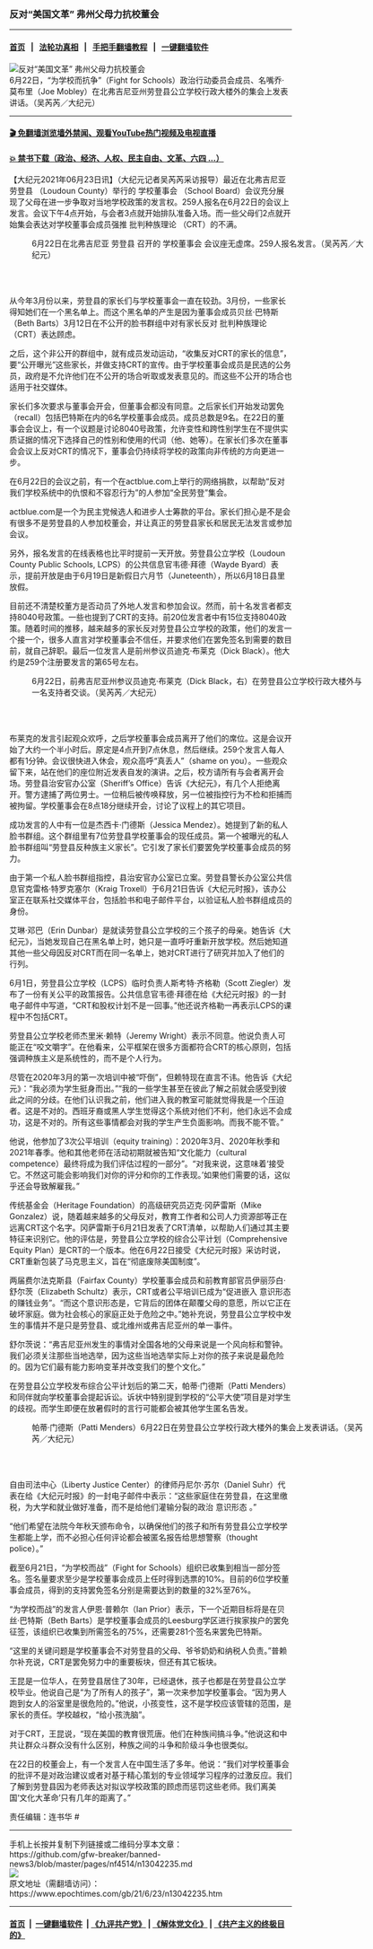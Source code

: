 ### 反对“美国文革” 弗州父母力抗校董会
------------------------

#### [首页](https://github.com/gfw-breaker/banned-news3/blob/master/README.md) &nbsp;&nbsp;|&nbsp;&nbsp; [法轮功真相](https://github.com/begood0513/basic/blob/master/README.md)  &nbsp;&nbsp;|&nbsp;&nbsp; [手把手翻墙教程](https://github.com/gfw-breaker/guides/wiki)  &nbsp;&nbsp;|&nbsp;&nbsp; [一键翻墙软件](https://github.com/gfw-breaker/nogfw/blob/master/README.md)  



<div><img alt="反对“美国文革” 弗州父母力抗校董会" class="attachment-djy_600_400 size-djy_600_400 wp-post-image" src="https://i.epochtimes.com/assets/uploads/2021/06/id13042239-ttl7dayYOX_Joe3-600x400.jpg"/>
<div class="caption">
 6月22日，“为学校而抗争”（Fight for Schools）政治行动委员会成员、名嘴乔‧莫布里（Joe Mobley）在北弗吉尼亚州劳登县公立学校行政大楼外的集会上发表讲话。（吴芮芮／大纪元）
</div></div><hr/>

#### [ 🎬  免翻墙浏览墙外禁闻、观看YouTube热门视频及电视直播](https://github.com/gfw-breaker/HelloWorld)

#### [ 💥  禁书下载（政治、经济、人权、民主自由、文革、六四 ...）](https://github.com/gfw-breaker/books/blob/master/README.md)

<div><p>
 【大纪元2021年06月23日讯】（大纪元记者吴芮芮采访报导）最近在北弗吉尼亚
 <ok href="https://www.epochtimes.com/gb/tag/%E5%8A%B3%E7%99%BB%E5%8E%BF.html">
  劳登县
 </ok>
 （Loudoun County）举行的
 <ok href="https://www.epochtimes.com/gb/tag/%E5%AD%A6%E6%A0%A1%E8%91%A3%E4%BA%8B%E4%BC%9A.html">
  学校董事会
 </ok>
 （School Board）会议充分展现了父母在进一步争取对当地学校政策的发言权。259人报名在6月22日的会议上发言。会议下午4点开始，与会者3点就开始排队准备入场。而一些父母们2点就开始集会表达对学校董事会成员强推
 <ok href="https://www.epochtimes.com/gb/tag/%E6%89%B9%E5%88%A4%E7%A7%8D%E6%97%8F%E7%90%86%E8%AE%BA.html">
  批判种族理论
 </ok>
 （CRT）的不满。
</p>
<figure aria-describedby="caption-attachment-13042238" class="wp-caption aligncenter" id="attachment_13042238" style="width: 600px">
 <ok href="https://i.epochtimes.com/assets/uploads/2021/06/id13042238-ttl7dayxpI_meetingroom-e1624455605639.jpg" target="_blank">
  <img alt="" class="size-large wp-image-13042238" src="https://i.epochtimes.com/assets/uploads/2021/06/id13042238-ttl7dayxpI_meetingroom-600x375.jpg"/>
 </ok>
 <br/><figcaption class="wp-caption-text" id="caption-attachment-13042238">
  6月22日在北弗吉尼亚
  <ok href="https://www.epochtimes.com/gb/tag/%E5%8A%B3%E7%99%BB%E5%8E%BF.html">
   劳登县
  </ok>
  召开的
  <ok href="https://www.epochtimes.com/gb/tag/%E5%AD%A6%E6%A0%A1%E8%91%A3%E4%BA%8B%E4%BC%9A.html">
   学校董事会
  </ok>
  会议座无虚席。259人报名发言。（吴芮芮／大纪元）
 </figcaption><br/>
</figure><br/>
<p>
 从今年3月份以来，劳登县的家长们与学校董事会一直在较劲。3月份，一些家长得知她们在一个黑名单上。而这个黑名单的产生是因为董事会成员贝丝‧巴特斯（Beth Barts）3月12日在不公开的脸书群组中对有家长反对
 <ok href="https://www.epochtimes.com/gb/tag/%E6%89%B9%E5%88%A4%E7%A7%8D%E6%97%8F%E7%90%86%E8%AE%BA.html">
  批判种族理论
 </ok>
 （CRT）表达顾虑。
</p>
<p>
 之后，这个非公开的群组中，就有成员发动运动，“收集反对CRT的家长的信息”，要“公开曝光”这些家长，并做支持CRT的宣传。由于学校董事会成员是民选的公务员，政府是不允许他们在不公开的场合听取或发表意见的。而这些不公开的场合也适用于社交媒体。
</p>
<p>
 家长们多次要求与董事会开会，但董事会都没有同意。之后家长们开始发动罢免（recall）包括巴特斯在内的6名学校董事会成员。成员总数是9名。在22日的董事会会议上，有一个议题是讨论8040号政策，允许变性和跨性别学生在不提供实质证据的情况下选择自己的性别和使用的代词（他、她等）。在家长们多次在董事会会议上反对CRT的情况下，董事会仍持续将学校的政策向非传统的方向更进一步。
</p>
<p>
 在6月22日的会议之前，有一个在actblue.com上举行的网络捐款，以帮助“反对我们学校系统中的仇恨和不容忍行为”的人参加“全民劳登”集会。
</p>
<p>
 actblue.com是一个为民主党候选人和进步人士筹款的平台。家长们担心是不是会有很多不是劳登县的人参加校董会，并让真正的劳登县家长和居民无法发言或参加会议。
</p>
<p>
 另外，报名发言的在线表格也比平时提前一天开放。劳登县公立学校（Loudoun County Public Schools, LCPS）的公共信息官韦德‧拜德（Wayde Byard）表示，提前开放是由于6月19日是新假日六月节（Juneteenth），所以6月18日县里放假。
</p>
<p>
 目前还不清楚校董方是否动员了外地人发言和参加会议。然而，前十名发言者都支持8040号政策。一些也提到了CRT的支持。前20位发言者中有15位支持8040政策。随着时间的推移，越来越多的家长反对劳登县公立学校的政策，他们的发言一个接一个，很多人直言对学校董事会不信任，并要求他们在罢免签名到需要的数目前，就自己辞职。最后一位发言人是前州参议员迪克‧布莱克（Dick Black）。他大约是259个注册要发言的第65号左右。
</p>
<figure aria-describedby="caption-attachment-13042240" class="wp-caption aligncenter" id="attachment_13042240" style="width: 600px">
 <ok href="https://i.epochtimes.com/assets/uploads/2021/06/id13042240-ttl7dayakl_Dick_Black-e1624455634944.jpg" target="_blank">
  <img alt="" class="size-large wp-image-13042240" src="https://i.epochtimes.com/assets/uploads/2021/06/id13042240-ttl7dayakl_Dick_Black-600x694.jpg"/>
 </ok>
 <br/><figcaption class="wp-caption-text" id="caption-attachment-13042240">
  6月22日，前弗吉尼亚州参议员迪克‧布莱克（Dick Black，右）在劳登县公立学校行政大楼外与一名支持者交谈。（吴芮芮／大纪元）
 </figcaption><br/>
</figure><br/>
<p>
 布莱克的发言引起观众欢呼，之后学校董事会成员离开了他们的席位。这是会议开始了大约一个半小时后。原定是4点开到7点休息，然后继续。259个发言人每人都有1分钟。会议很快进入休会，观众高呼“真丢人”（shame on you）。一些观众留下来，站在他们的座位附近发表自发的演讲。之后，校方请所有与会者离开会场。劳登县治安官办公室（Sheriff’s Office）告诉《大纪元》，有几个人拒绝离开。警方逮捕了两位男士。一位稍后被传唤释放，另一位被指控行为不检和拒捕而被拘留。学校董事会在8点18分继续开会，讨论了议程上的其它项目。
</p>
<p>
 成功发言的人中有一位是杰西卡‧门德斯（Jessica Mendez）。她提到了新的私人脸书群组。这个群组里有7位劳登县学校董事会的现任成员。第一个被曝光的私人脸书群组叫“劳登县反种族主义家长”。它引发了家长们要罢免学校董事会成员的努力。
</p>
<p>
 由于第一个私人脸书群组指控，县治安官办公室已立案。劳登县警长办公室公共信息官克雷格‧特罗克塞尔（Kraig Troxell）于6月21日告诉《大纪元时报》，该办公室正在联系社交媒体平台，包括脸书和电子邮件平台，以验证私人脸书群组成员的身份。
</p>
<p>
 艾琳‧邓巴（Erin Dunbar）是就读劳登县公立学校的三个孩子的母亲。她告诉《大纪元》，当她发现自己在黑名单上时，她只是一直呼吁重新开放学校。然后她知道其他一些父母因反对CRT而在同一名单上，她对CRT进行了研究并加入了他们的行列。
</p>
<p>
 6月1日，劳登县公立学校（LCPS）临时负责人斯考特‧齐格勒（Scott Ziegler）发布了一份有关公平的政策报告。公共信息官韦德‧拜德在给《大纪元时报》的一封电子邮件中写道，“CRT和股权计划不是一回事。”他还说齐格勒一再表示LCPS的课程中不包括CRT。
</p>
<p>
 劳登县公立学校老师杰里米‧赖特（Jeremy Wright）表示不同意。他说负责人可能正在“咬文嚼字”。在他看来，公平框架在很多方面都符合CRT的核心原则，包括强调种族主义是系统性的，而不是个人行为。
</p>
<p>
 尽管在2020年3月的第一次培训中被“吓倒”，但赖特现在直言不讳。他告诉《大纪元》：“我必须为学生挺身而出。”“我的一些学生甚至在彼此了解之前就会感受到彼此之间的分歧。在他们认识我之前，他们进入我的教室可能就觉得我是一个压迫者。这是不对的。西班牙裔或黑人学生觉得这个系统对他们不利，他们永远不会成功，这是不对的。所有这些事情都会对我的学生产生负面影响。而我不能不管。”
</p>
<p>
 他说，他参加了3次公平培训（equity training）：2020年3月、2020年秋季和2021年春季。他和其他老师在活动初期就被告知“文化能力（cultural competence）最终将成为我们评估过程的一部分”。“对我来说，这意味着‘接受它。不然这可能会影响我们对你的评分和你的工作表现。’如果他们需要的话，这似乎还会导致解雇我。”
</p>
<p>
 传统基金会（Heritage Foundation）的高级研究员迈克‧冈萨雷斯（Mike Gonzalez）说，随着越来越多的父母反对，教育工作者和公司人力资源部等正在远离CRT这个名字。冈萨雷斯于6月21日发表了CRT清单，以帮助人们通过其主要特征来识别它。他的评估是，劳登县公立学校的综合公平计划（Comprehensive Equity Plan）是CRT的一个版本。他在6月22日接受《大纪元时报》采访时说，CRT重新包装了马克思主义，旨在“彻底废除美国制度”。
</p>
<p>
 两届费尔法克斯县（Fairfax County）学校董事会成员和前教育部官员伊丽莎白‧舒尔茨（Elizabeth Schultz）表示，CRT或者公平培训已成为“促进嵌入
 <ok href="https://www.epochtimes.com/gb/tag/%E6%84%8F%E8%AF%86%E5%BD%A2%E6%80%81.html">
  意识形态
 </ok>
 的赚钱业务”。“而这个意识形态是，它背后的团体在颠覆父母的意愿，所以它正在破坏家庭。做为社会核心的家庭正处于危险之中。”她补充说，劳登县公立学校中发生的事情并不是只是劳登县、或北维州或弗吉尼亚州的单一事件。
</p>
<p>
 舒尔茨说：“弗吉尼亚州发生的事情对全国各地的父母来说是一个风向标和警钟。我们必须关注那些当地选举，因为这些当地选举实际上对你的孩子来说是最危险的。因为它们最有能力影响变革并改变我们的整个文化。”
</p>
<p>
 在劳登县公立学校发布综合公平计划后的第二天，帕蒂‧门德斯（Patti Menders）和同伴就向学校董事会提起诉讼。诉状中特别提到学校的“公平大使”项目是对学生的歧视。而学生即便在放暑假时的言行可能都会被其他学生匿名告发。
</p>
<figure aria-describedby="caption-attachment-13042237" class="wp-caption aligncenter" id="attachment_13042237" style="width: 600px">
 <ok href="https://i.epochtimes.com/assets/uploads/2021/06/id13042237-ttl7dayuIH_Patti20-e1624455659419.jpg" target="_blank">
  <img alt="" class="size-large wp-image-13042237" src="https://i.epochtimes.com/assets/uploads/2021/06/id13042237-ttl7dayuIH_Patti20-600x394.jpg"/>
 </ok>
 <br/><figcaption class="wp-caption-text" id="caption-attachment-13042237">
  帕蒂‧门德斯（Patti Menders）6月22日在劳登县公立学校行政大楼外的集会上发表讲话。（吴芮芮／大纪元）
 </figcaption><br/>
</figure><br/>
<p>
 自由司法中心（Liberty Justice Center）的律师丹尼尔‧苏尔（Daniel Suhr）代表在给《大纪元时报》的一封电子邮件中表示：“这些家庭住在劳登县，在这里缴税，为大学和就业做好准备，而不是给他们灌输分裂的政治
 <ok href="https://www.epochtimes.com/gb/tag/%E6%84%8F%E8%AF%86%E5%BD%A2%E6%80%81.html">
  意识形态
 </ok>
 。”
</p>
<p>
 “他们希望在法院今年秋天颁布命令，以确保他们的孩子和所有劳登县公立学校学生都能上学，而不必担心任何评论都会被匿名报告给思想警察（thought police）。”
</p>
<p>
 截至6月21日，“为学校而战”（Fight for Schools）组织已收集到相当一部分签名。签名量要求至少是学校董事会成员上任时得到选票的10%。目前的6位学校董事会成员，得到的支持罢免签名分别是需要达到的数量的32%至76%。
</p>
<p>
 “为学校而战”的发言人伊恩‧普赖尔（Ian Prior）表示，下一个近期目标将是在贝丝‧巴特斯（Beth Barts）是学校董事会成员的Leesburg学区进行挨家挨户的罢免征签，该组织已收集到所需签名的75%，还需要281个签名来罢免巴特斯。
</p>
<p>
 “这里的关键问题是学校董事会不对劳登县的父母、爷爷奶奶和纳税人负责。”普赖尔补充说，CRT是罢免努力中的重要板块，但还有其它板块。
</p>
<p>
 王昆是一位华人，在劳登县居住了30年，已经退休，孩子也都是在劳登县公立学校毕业。他说自己是“为了所有人的孩子”，第一次来参加学校董事会。“因为男人跑到女人的浴室里是很危险的。”他说，小孩变性，这不是学校应该管辖的范围，是家长的责任。学校越权，“给小孩洗脑”。
</p>
<p>
 对于CRT，王昆说，“现在美国的教育很荒唐。他们在种族间搞斗争。”他说这和中共让群众斗群众没有什么区别，种族之间的斗争和阶级斗争也很类似。
</p>
<p>
 在22日的校董会上，有一个发言人在中国生活了多年。他说：“我们对学校董事会的批评不是对政治建议或者对基于精心策划的专业领域学习程序的过激反应。我们了解到劳登县因为老师表达对拟议学校政策的顾虑而惩罚这些老师。我们离美国‘文化大革命’只有几年的距离了。”
</p>
<p>
 责任编辑：连书华 #
</p>
</div>
<hr/>
手机上长按并复制下列链接或二维码分享本文章：<br/>
https://github.com/gfw-breaker/banned-news3/blob/master/pages/nf4514/n13042235.md <br/>
<a href='https://github.com/gfw-breaker/banned-news3/blob/master/pages/nf4514/n13042235.md'><img src='https://github.com/gfw-breaker/banned-news3/blob/master/pages/nf4514/n13042235.md.png'/></a> <br/>
原文地址（需翻墙访问）：https://www.epochtimes.com/gb/21/6/23/n13042235.htm


------------------------
#### [首页](https://github.com/gfw-breaker/banned-news3/blob/master/README.md) &nbsp;|&nbsp; [一键翻墙软件](https://github.com/gfw-breaker/nogfw/blob/master/README.md) &nbsp;| [《九评共产党》](https://github.com/gfw-breaker/9ping.md/blob/master/README.md#九评之一评共产党是什么) | [《解体党文化》](https://github.com/gfw-breaker/jtdwh.md/blob/master/README.md) | [《共产主义的终极目的》](https://github.com/gfw-breaker/gczydzjmd.md/blob/master/README.md)


<img src='http://gfw-breaker.win/banned-news3/pages/nf4514/n13042235.md' width='0px' height='0px'/>